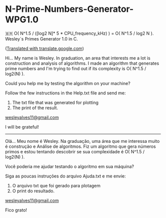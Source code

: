 # N-Prime-Numbers-Generator-WPG1.0
🇧🇷 O( N^1.5 / ([log2 N]* 5 * CPU_frequency_kHz) ) = O( N^1.5 / log2 N ).
Wesley´s Primes Generator 1.0 in C.

([Translated with translate.google.com](https://translate.google.com.br/?hl=pt-BR&sl=pt&tl=en&text=Ol%C3%A1...%20Meu%20nome%20%C3%A9%20Wesley.%20Na%20gradua%C3%A7%C3%A3o%2C%20uma%20%C3%A1rea%20que%20me%20interessa%20muito%20%C3%A9%20constru%C3%A7%C3%A3o%20e%20An%C3%A1lise%20de%20algoritmos.%0AFiz%20um%20algoritmo%20que%20gera%20n%C3%BAmeros%20primos%20e%20estou%20tentando%20descobrir%20se%20sua%20complexidade%20%C3%A9%20O(%20N%5E1.5%20%2F%20log2(N)%20).%0A%0AVoc%C3%AA%20poderia%20me%20ajudar%20testando%20o%20algoritmo%20em%20sua%20m%C3%A1quina%3F%0A%0ASiga%20as%20poucas%20instru%C3%A7%C3%B5es%20do%20arquivo%20Ajuda.txt%20e%20me%20envie%3A%0A1.%20O%20arquivo%20txt%20que%20foi%20gerado%20para%20plotagem%0A2.%20O%20print%20do%20resultado.%0A%0Awesleyalves11%40gmail.com%0AFicarei%20grato!%0A&op=translate))

Hi... My name is Wesley. In graduation, an area that interests me a lot is construction and analysis of algorithms.
I made an algorithm that generates prime numbers and I'm trying to find out if its complexity is O( N^1.5 / log2(N) ).

Could you help me by testing the algorithm on your machine?

Follow the few instructions in the Help.txt file and send me:
1. The txt file that was generated for plotting
2. The print of the result.

wesleyalves11@gmail.com

I will be grateful!

------------------------------------
Olá... Meu nome é Wesley. Na graduação, uma área que me interessa muito é construção e Análise de algoritmos.
Fiz um algoritmo que gera números primos e estou tentando descobrir se sua complexidade é O( N^1.5 / log2(N) ).

Você poderia me ajudar testando o algoritmo em sua máquina?

Siga as poucas instruções do arquivo Ajuda.txt e me envie:
1. O arquivo txt que foi gerado para plotagem
2. O print do resultado.

wesleyalves11@gmail.com

Fico grato!


